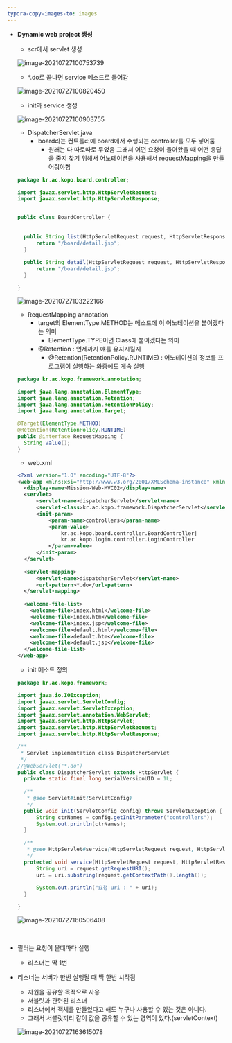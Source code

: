 ```yaml
---
typora-copy-images-to: images
---
```






- **Dynamic web project 생성**

  - scr에서 servlet 생성

  ![image-20210727100753739](images/image-20210727100753739.png)

  

  - *.do로 끝나면 service 메소드로 들어감

  ![image-20210727100820450](images/image-20210727100820450.png)

  

  - init과 service 생성

  ![image-20210727100903755](images/image-20210727100903755.png)

  

  - DispatcherServlet.java
    - board라는 컨트롤러에 board에서 수행되는 controller를 모두 넣어둠 
      - 원래는 다 따로따로 두었음 그래서 어떤 요청이 들어왔을 때 어떤 응답을 줄지 찾기 위해서 어노테이션을 사용해서 requestMapping을 만들어줘야함

  ```java
  package kr.ac.kopo.board.controller;
  
  import javax.servlet.http.HttpServletRequest;
  import javax.servlet.http.HttpServletResponse;
  
  
  public class BoardController {
  	
  	
  	public String list(HttpServletRequest request, HttpServletResponse response) throws Exception {
  		return "/board/detail.jsp";
  	}
  	
  	public String detail(HttpServletRequest request, HttpServletResponse response) throws Exception {
  		return "/board/detail.jsp";
  	}
  
  }
  
  ```

  ![image-20210727103222166](images/image-20210727103222166.png)

  - RequestMapping annotation
    - target의 ElementType.METHOD는 메소드에 이 어노테이션을 붙이겠다는 의미 
      - ElementType.TYPE이면 Class에 붙이겠다는 의미 
    - @Retention : 언제까지 얘를 유지시킬지
      - @Retention(RetentionPolicy.RUNTIME) : 어노테이션의 정보를 프로그램이 실행하는 와중에도 계속 실행

  ```java
  package kr.ac.kopo.framework.annotation;
  
  import java.lang.annotation.ElementType;
  import java.lang.annotation.Retention;
  import java.lang.annotation.RetentionPolicy;
  import java.lang.annotation.Target;
  
  @Target(ElementType.METHOD)
  @Retention(RetentionPolicy.RUNTIME)
  public @interface RequestMapping {
  	String value();
  }
  
  ```

  - web.xml

  ```xml
  <?xml version="1.0" encoding="UTF-8"?>
  <web-app xmlns:xsi="http://www.w3.org/2001/XMLSchema-instance" xmlns="http://xmlns.jcp.org/xml/ns/javaee" xsi:schemaLocation="http://xmlns.jcp.org/xml/ns/javaee http://xmlns.jcp.org/xml/ns/javaee/web-app_3_1.xsd" id="WebApp_ID" version="3.1">
    <display-name>Mission-Web-MVC02</display-name>
    <servlet>
    	<servlet-name>dispatcherServlet</servlet-name>
    	<servlet-class>kr.ac.kopo.framework.DispatcherServlet</servlet-class>
    	<init-param>
    		<param-name>controllers</param-name>
    		<param-value>
    			kr.ac.kopo.board.controller.BoardController|
    			kr.ac.kopo.login.controller.LoginController
    		</param-value>
    	</init-param>
    </servlet>
    
    <servlet-mapping>
    	<servlet-name>dispatcherServlet</servlet-name>
    	<url-pattern>*.do</url-pattern>
    </servlet-mapping>
    
    <welcome-file-list>
      <welcome-file>index.html</welcome-file>
      <welcome-file>index.htm</welcome-file>
      <welcome-file>index.jsp</welcome-file>
      <welcome-file>default.html</welcome-file>
      <welcome-file>default.htm</welcome-file>
      <welcome-file>default.jsp</welcome-file>
    </welcome-file-list>
  </web-app>
  ```

  - init 메소드 정의

  ```java
  package kr.ac.kopo.framework;
  
  import java.io.IOException;
  import javax.servlet.ServletConfig;
  import javax.servlet.ServletException;
  import javax.servlet.annotation.WebServlet;
  import javax.servlet.http.HttpServlet;
  import javax.servlet.http.HttpServletRequest;
  import javax.servlet.http.HttpServletResponse;
  
  /**
   * Servlet implementation class DispatcherServlet
   */
  //@WebServlet("*.do")
  public class DispatcherServlet extends HttpServlet {
  	private static final long serialVersionUID = 1L;
     
  	/**
  	 * @see Servlet#init(ServletConfig)
  	 */
  	public void init(ServletConfig config) throws ServletException {
  		String ctrNames = config.getInitParameter("controllers");
  		System.out.println(ctrNames);
  	}
  
  	/**
  	 * @see HttpServlet#service(HttpServletRequest request, HttpServletResponse response)
  	 */
  	protected void service(HttpServletRequest request, HttpServletResponse response) throws ServletException, IOException {
  		String uri = request.getRequestURI();
  		uri = uri.substring(request.getContextPath().length());
  		
  		System.out.println("요청 uri : " + uri);
  	}
  
  }
  
  ```

  ![image-20210727160506408](images/image-20210727160506408.png)



​	

- 필터는 요청이 올떄마다 실행 
  - 리스너는 딱 1번

- 리스너는 서버가 한번 실행될 때 딱 한번 시작됨

  - 자원을 공유할 목적으로 사용
  - 서블릿과 관련된 리스너 
  - 리스너에서 객체를 만들었다고 해도 누구나 사용할 수 있는 것은 아니다.
  - 그래서 서블릿끼리 같이 값을 공유할 수 있는 영역이 있다.(servletContext)

  ![image-20210727163615078](images/image-20210727163615078.png)
